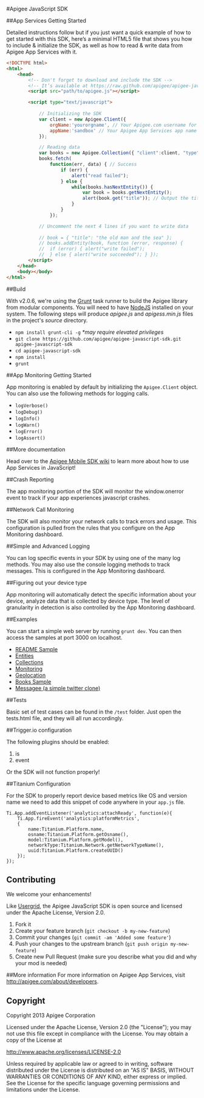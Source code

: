 #Apigee JavaScript SDK


##App Services Getting Started

Detailed instructions follow but if you just want a quick example of how to get started with this SDK, here’s a minimal HTML5 file that shows you how to include & initialize the SDK, as well as how to read & write data from Apigee App Services with it.

```html
<!DOCTYPE html>
<html>
	<head>
		<!-- Don't forget to download and include the SDK -->
		<!-- It’s available at https://raw.github.com/apigee/apigee-javascript-sdk/master/source/apigee.js -->
		<script src="path/to/apigee.js"></script>

		<script type="text/javascript">
		
			// Initializing the SDK
			var client = new Apigee.Client({
				orgName:'yourorgname', // Your Apigee.com username for App Services
				appName:'sandbox' // Your Apigee App Services app name
			});

			// Reading data
			var books = new Apigee.Collection({ "client":client, "type":"books" });
			books.fetch(
				function(err, data) { // Success
					if (err) {
						alert("read failed");
					} else {
						while(books.hasNextEntity()) {
							var book = books.getNextEntity();
							alert(book.get("title")); // Output the title of the book
						}
					}
				});

			// Uncomment the next 4 lines if you want to write data
			
			// book = { "title": "the old man and the sea" };
			// books.addEntity(book, function (error, response) {
			// 	if (error) { alert("write failed");
			// 	} else { alert("write succeeded"); } });
		</script>
	</head>
	<body></body>
</html>
```
##Build

With v2.0.6, we're using the [Grunt](http://gruntjs.com/) task runner to build the Apigee library from modular components. You will need to have [NodeJS](http://nodejs.org/) installed on your system. The following steps will produce _apigee.js_ and _apigess.min.js_ files in the project's _source_ directory.

+ `npm install grunt-cli -g` _*may require elevated privileges_
+ `git clone https://github.com/apigee/apigee-javascript-sdk.git apigee-javascript-sdk`
+ `cd apigee-javascript-sdk`
+ `npm install`
+ `grunt`

##App Monitoring Getting Started

App monitoring is enabled by default by initializing the `Apigee.Client` object. You can also use the following methods for logging calls.

- `logVerbose()`
- `logDebug()`
- `logInfo()`
- `logWarn()`
- `logError()`
- `logAssert()`

##More documentation

Head over to the [Apigee Mobile SDK wiki](https://github.com/apigee/apigee-javascript-sdk/wiki) to learn more about how to use App Services in JavaScript!

##Crash Reporting

The app monitoring portion of the SDK will monitor the window.onerror event to track if your app experiences javascript crashes.

##Network Call Monitoring

The SDK will also monitor your network calls to track errors and usage. This configuration is pulled from the rules that you configure on the App Monitoring dashboard.

##Simple and Advanced Logging

You can log specific events in your SDK by using one of the many log methods. You may also use the console logging methods to track messages. This is configured in the App Monitoring dashboard.

##Figuring out your device type

App monitoring will automatically detect the specific information about your device, analyze data that is collected by device type. The level of granularity in detection is also controlled by the App Monitoring dashboard.

##Examples

You can start a simple web server by running `grunt dev`. You can then access the samples at port 3000 on localhost. 

+ [README Sample](http://localhost:3000/samples/readmeSample.html)
+ [Entities](http://localhost:3000/samples/entities.html)
+ [Collections](http://localhost:3000/samples/collections.html)
+ [Monitoring](http://localhost:3000/samples/monitoringSample.html)
+ [Geolocation](http://localhost:3000/samples/geolocation.html)
+ [Books Sample](http://localhost:3000/samples/booksSample.html)
+ [Messagee (a simple twitter clone)](http://localhost:3000/samples/messagee/messageeSample.html)

##Tests 

Basic set of test cases can be found in the `/test` folder. Just open the tests.html file, and they will all run accordingly.

##Trigger.io configuration

The following plugins should be enabled:

1. is
2. event

Or the SDK will not function properly!

##Titanium Configuration

For the SDK to properly report device based metrics like OS and version name we need to add this snippet of code anywhere in your `app.js` file.

	Ti.App.addEventListener('analytics:attachReady', function(e){
		Ti.App.fireEvent('analytics:platformMetrics', 
		{
			name:Titanium.Platform.name, 
			osname:Titanium.Platform.getOsname(), 
			model:Titanium.Platform.getModel(), 
			networkType:Titanium.Network.getNetworkTypeName(), 
			uuid:Titanium.Platform.createUUID()
		});
	});

## Contributing
We welcome your enhancements!

Like [Usergrid](https://github.com/apigee/usergrid-node-module), the Apigee JavaScript SDK is open source and licensed under the Apache License, Version 2.0.

1. Fork it
2. Create your feature branch (`git checkout -b my-new-feature`)
3. Commit your changes (`git commit -am 'Added some feature'`)
4. Push your changes to the upstream branch (`git push origin my-new-feature`)
5. Create new Pull Request (make sure you describe what you did and why your mod is needed)

##More information
For more information on Apigee App Services, visit <http://apigee.com/about/developers>.

## Copyright
Copyright 2013 Apigee Corporation

Licensed under the Apache License, Version 2.0 (the "License");
you may not use this file except in compliance with the License.
You may obtain a copy of the License at

<http://www.apache.org/licenses/LICENSE-2.0>

Unless required by applicable law or agreed to in writing, software
distributed under the License is distributed on an "AS IS" BASIS,
WITHOUT WARRANTIES OR CONDITIONS OF ANY KIND, either express or implied.
See the License for the specific language governing permissions and
limitations under the License.
